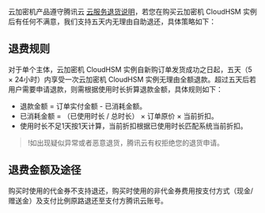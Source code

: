 云加密机产品遵守腾讯云 [云服务退货说明](https://cloud.tencent.com/document/product/555/7440)，若您在购买云加密机 CloudHSM 实例后有任何不满意，我们支持五天内无理由自助退还，具体策略如下：

## 退费规则
对于单个主体，云加密机 CloudHSM 实例自新购订单发货成功之日起，五天（5 × 24小时）内享受一次云加密机 CloudHSM 实例无理由全额退款。超过五天后若用户需要申请退款，则需根据使用时长折算退款金额，具体规则如下：
- 退款金额 = 订单实付金额 - 已消耗金额。
- 已消耗金额 = （已使用时长 / 总时长） × 订单原价 × 当前折扣。
- 使用时长不足1天按1天计算，当前折扣根据已使用时长匹配系统当前折扣。

>!如出现疑似异常或者恶意退货，腾讯云有权拒绝您的退货申请。
	
## 退费金额及途径
购买时使用的代金券不支持退还，购买时使用的非代金券费用按支付方式（现金/赠送金）及支付比例原路退还至支付方腾讯云账号。
